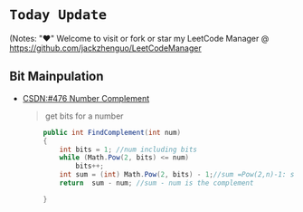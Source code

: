# `Today Update`
(Notes: "&hearts;" Welcome to visit or fork or star my LeetCode Manager @
https://github.com/jackzhenguo/LeetCodeManager

## Bit Mainpulation
*  [CSDN:#476 Number Complement](http://blog.csdn.net/daigualu/article/details/72843822)
   > get bits for a number</br>
   ```C#
        public int FindComplement(int num)
        {
            int bits = 1; //num including bits
            while (Math.Pow(2, bits) <= num)
                bits++;
            int sum = (int) Math.Pow(2, bits) - 1;//sum =Pow(2,n)-1: sum of n bits 1
            return  sum - num; //sum - num is the complement

        }
   ```